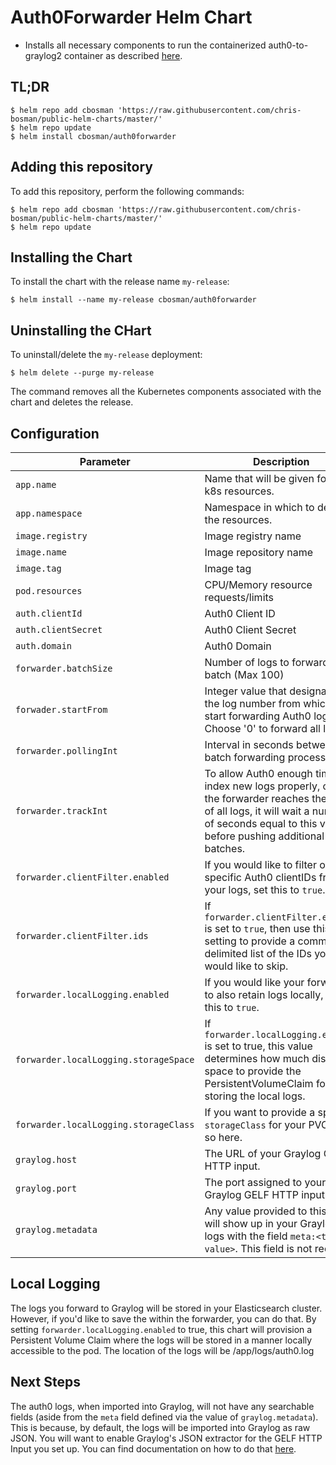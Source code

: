 # Auth0Forwarder Helm Chart

* Installs all necessary components to run the containerized auth0-to-graylog2 container as described [here](https://github.com/chris-bosman/auth0-logs-graylog2/blob/master/README.md).

## TL;DR

```terminal
$ helm repo add cbosman 'https://raw.githubusercontent.com/chris-bosman/public-helm-charts/master/'
$ helm repo update
$ helm install cbosman/auth0forwarder
```

## Adding this repository

To add this repository, perform the following commands:

```terminal
$ helm repo add cbosman 'https://raw.githubusercontent.com/chris-bosman/public-helm-charts/master/'
$ helm repo update
```

## Installing the Chart

To install the chart with the release name `my-release`:

`$ helm install --name my-release cbosman/auth0forwarder`

## Uninstalling the CHart

To uninstall/delete the `my-release` deployment:

`$ helm delete --purge my-release`

The command removes all the Kubernetes components associated with the chart and deletes the release.

## Configuration

| Parameter                       | Description                                   | Default                                                 |
|---------------------------------|-----------------------------------------------|---------------------------------------------------------|
| `app.name`                       | Name that will be given for all k8s resources.                             | `auth0-forwarder`                                                     |
| `app.namespace`            | Namespace in which to deploy the resources.                       | `default`                                         |
| `image.registry`                | Image registry name                           | `racecarbrown`                                          |
| `image.name`                    | Image repository name                         | `auth0forwarder`                                        |
| `image.tag`                     | Image tag                                     | `0.1`                                                   |
| `pod.resources`                     | CPU/Memory resource requests/limits           | `{}`                                                    |
| `auth.clientId`                   | Auth0 Client ID                             | `""` |
| `auth.clientSecret`                | Auth0 Client Secret                       | `""` |
| `auth.domain`                     | Auth0 Domain                              | `""`  |
| `forwarder.batchSize`             | Number of logs to forwarder per batch (Max 100)   | `100` |
| `forwader.startFrom`              | Integer value that designates the log number from which to start forwarding Auth0 logs. Choose '0' to forward all logs. | `0` |
| `forwarder.pollingInt`            | Interval in seconds between batch forwarding processes.   | `30`  |
| `forwarder.trackInt`              | To allow Auth0 enough time to index new logs properly, once the forwarder reaches the end of all logs, it will wait a number of seconds equal to this value before pushing additional batches.    | `600` |
| `forwarder.clientFilter.enabled`  |   If you would like to filter out specific Auth0 clientIDs from your logs, set this to `true`. | `false`  |
| `forwarder.clientFilter.ids`      | If `forwarder.clientFilter.enabled` is set to `true`, then use this setting to provide a comma delimited list of the IDs you would like to skip.  |   `""`    |
| `forwarder.localLogging.enabled`          | If you would like your forwarder to also retain logs locally, set this to `true`. | `false` |
| `forwarder.localLogging.storageSpace`     | If `forwarder.localLogging.enabled` is set to true, this value determines how much disk space to provide the PersistentVolumeClaim for storing the local logs.    | `10Gi`    |
| `forwarder.localLogging.storageClass`      | If you want to provide a specific `storageClass` for your PVC, do so here.   | `default` |
| `graylog.host`    |   The URL of your Graylog GELF HTTP input. |   `http://graylog.example.com`    |
| `graylog.port`    |   The port assigned to your Graylog GELF HTTP input.  | `12201`   |
| `graylog.metadata`    | Any value provided to this field will show up in your Graylog logs with the field `meta:<this-value>`. This field is not required.    | `auth0`   |

## Local Logging

The logs you forward to Graylog will be stored in your Elasticsearch cluster. However, if you'd like to save the within the forwarder, you can do that. By setting `forwarder.localLogging.enabled` to true, this chart will provision a Persistent Volume Claim where the logs will be stored in a manner locally accessible to the pod. The location of the logs will be /app/logs/auth0.log

## Next Steps

The auth0 logs, when imported into Graylog, will not have any searchable fields (aside from the `meta` field defined via the value of `graylog.metadata`). This is because, by default, the logs will be imported into Graylog as raw JSON. You will want to enable Graylog's JSON extractor for the GELF HTTP Input you set up. You can find documentation on how to do that [here](http://docs.graylog.org/en/2.4/pages/extractors.html#using-the-json-extractor).
